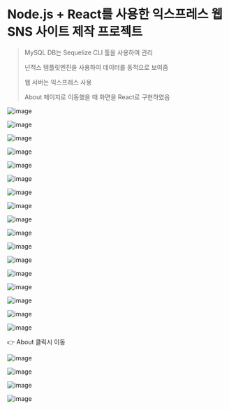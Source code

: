 # Node.js + React를 사용한 익스프레스 웹 SNS 사이트 제작 프로젝트
> MySQL DB는 Sequelize CLI 툴을 사용하여 관리
>
> 넌적스 템플릿엔진을 사용하여 데이터를 동적으로 보여줌
>
> 웹 서버는 익스프레스 사용
>
> About 페이지로 이동했을 때 화면을 React로 구현하였음


![image](https://github.com/gd-hi/Node-React-SNS-Project/assets/148930703/6100993e-4202-4ce4-8bd1-174b95b95bba)

![image](https://github.com/gd-hi/Node-React-SNS-Project/assets/148930703/9b80dfc3-b459-4c7b-933c-cfa79bae6e93)

![image](https://github.com/gd-hi/Node-React-SNS-Project/assets/148930703/b009ae5f-be7c-4ac0-a748-a604d77f38f8)

![image](https://github.com/gd-hi/Node-React-SNS-Project/assets/148930703/59938534-6090-4e97-8c6b-e0c4f0d89dfd)

![image](https://github.com/gd-hi/Node-React-SNS-Project/assets/148930703/5c3b18bc-13cb-4299-afa7-65d3d05f2a4a)

![image](https://github.com/gd-hi/Node-React-SNS-Project/assets/148930703/ba54f8cb-a050-4df9-85be-384da737cda3)

![image](https://github.com/gd-hi/Node-React-SNS-Project/assets/148930703/e24ec5ba-9101-4b14-9a6f-9250bb693675)

![image](https://github.com/gd-hi/Node-React-SNS-Project/assets/148930703/b0f3c7be-75f0-4250-b0ec-ac1539f0ebf3)

![image](https://github.com/gd-hi/Node-React-SNS-Project/assets/148930703/7900b7a4-1aaf-4776-bbee-056874e7b1bc)

![image](https://github.com/gd-hi/Node-React-SNS-Project/assets/148930703/cdbea743-3273-46b2-88d9-263214a2ad80)

![image](https://github.com/gd-hi/Node-React-SNS-Project/assets/148930703/0dc6f4a3-5e8f-4787-ba1d-ff52b9bea5cb)

![image](https://github.com/gd-hi/Node-React-SNS-Project/assets/148930703/e2209c65-7814-4927-a10b-34eff3cdb48e)

![image](https://github.com/gd-hi/Node-React-SNS-Project/assets/148930703/24a716f2-e7d9-4956-bcd6-4bb40bf76e32)

![image](https://github.com/gd-hi/Node-React-SNS-Project/assets/148930703/3c8d786a-79f1-4443-ba76-4941cf482af7)

![image](https://github.com/gd-hi/Node-React-SNS-Project/assets/148930703/2fa4f38d-b6be-4c2d-b26b-08082c5fcc5f)

![image](https://github.com/gd-hi/Node-React-SNS-Project/assets/148930703/5ba734b3-54cc-4ada-8c1f-3f1ca4168943)

![image](https://github.com/gd-hi/Node-React-SNS-Project/assets/148930703/4824c45e-495d-476d-a983-01a4268536bb)

👉 About 클릭시 이동

![image](https://github.com/gd-hi/Node-React-SNS-Project/assets/148930703/3ba260e7-15bf-47b2-a093-d3af5e588348)

![image](https://github.com/gd-hi/Node-React-SNS-Project/assets/148930703/a5d983e0-e0c9-40fa-a67e-9910ce5be002)

![image](https://github.com/gd-hi/Node-React-SNS-Project/assets/148930703/6f744e67-53cb-4a71-9a96-191c06613bb9)

![image](https://github.com/gd-hi/Node-React-SNS-Project/assets/148930703/07518951-86cd-41de-9b12-c560e68915fa)






